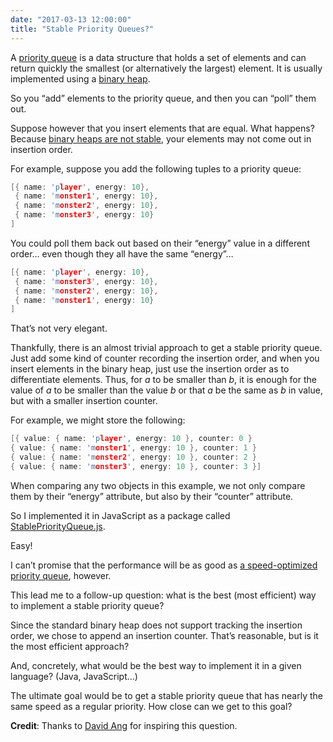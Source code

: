 ```yaml
---
date: "2017-03-13 12:00:00"
title: "Stable Priority Queues?"
---
```




A [priority queue](https://en.wikipedia.org/wiki/Priority_queue) is a data structure that holds a set of elements and can return quickly the smallest (or alternatively the largest) element. It is usually implemented using a [binary heap](https://en.wikipedia.org/wiki/Binary_heap).

So you &ldquo;add&rdquo; elements to the priority queue, and then you can &ldquo;poll&rdquo; them out.

Suppose however that you insert elements that are equal. What happens? Because [binary heaps are not stable](http://cstheory.stackexchange.com/questions/593/is-there-a-stable-heap), your elements may not come out in insertion order. 

For example, suppose you add the following tuples to a priority queue:
```C
[{ name: 'player', energy: 10},
 { name: 'monster1', energy: 10},
 { name: 'monster2', energy: 10},
 { name: 'monster3', energy: 10}
]
```


You could poll them back out based on their &ldquo;energy&rdquo; value in a different order&hellip; even though they all have the same &ldquo;energy&rdquo;&hellip;
```C
[{ name: 'player', energy: 10},
 { name: 'monster3', energy: 10},
 { name: 'monster2', energy: 10},
 { name: 'monster1', energy: 10}
]
```


That&rsquo;s not very elegant.

Thankfully, there is an almost trivial approach to get a stable priority queue. Just add some kind of counter recording the insertion order, and when you insert elements in the binary heap, just use the insertion order as to differentiate elements. Thus, for _a_ to be smaller than <em>b</em>, it is enough for the value of _a_ to be smaller than the value _b_ or that _a_ be the same as _b_ in value, but with a smaller insertion counter.

For example, we might store the following: 
```C
[{ value: { name: 'player', energy: 10 }, counter: 0 }
{ value: { name: 'monster1', energy: 10 }, counter: 1 }
{ value: { name: 'monster2', energy: 10 }, counter: 2 }
{ value: { name: 'monster3', energy: 10 }, counter: 3 }]
```


When comparing any two objects in this example, we not only compare them by their &ldquo;energy&rdquo; attribute, but also by their &ldquo;counter&rdquo; attribute. 

So I implemented it in JavaScript as a package called [StablePriorityQueue.js](https://github.com/lemire/StablePriorityQueue.js).

Easy!

I can&rsquo;t promise that the performance will be as good as [a speed-optimized priority queue](https://github.com/lemire/FastPriorityQueue.js), however. 

This lead me to a follow-up question: what is the best (most efficient) way to implement a stable priority queue? 

Since the standard binary heap does not support tracking the insertion order, we chose to append an insertion counter. That&rsquo;s reasonable, but is it the most efficient approach?

And, concretely, what would be the best way to implement it in a given language? (Java, JavaScript&hellip;)

The ultimate goal would be to get a stable priority queue that has nearly the same speed as a regular priority. How close can we get to this goal?

__Credit__: Thanks to [David Ang](https://github.com/mickeyren) for inspiring this question.

